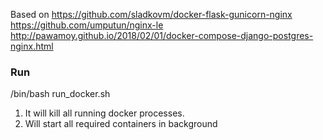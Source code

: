 Based on
https://github.com/sladkovm/docker-flask-gunicorn-nginx
https://github.com/umputun/nginx-le
http://pawamoy.github.io/2018/02/01/docker-compose-django-postgres-nginx.html

### Run

/bin/bash run_docker.sh

1. It will kill all running docker processes.
2. Will start all required containers in background

